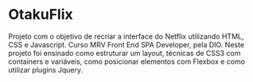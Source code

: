 # OtakuFlix
Projeto com o objetivo de recriar a interface do Netflix utilizando HTML, CSS e Javascript. Curso MRV Front End SPA Developer, pela DIO. Neste projeto foi ensinado como estruturar um layout, técnicas de CSS3 com containers e variáveis, como posicionar elementos com Flexbox e como utilizar plugins Jquery.
